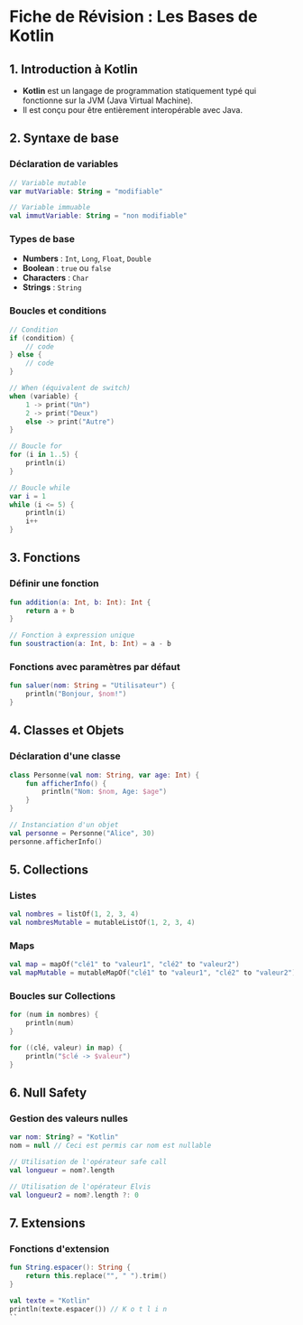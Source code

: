 
# Fiche de Révision : Les Bases de Kotlin

## 1. Introduction à Kotlin
- **Kotlin** est un langage de programmation statiquement typé qui fonctionne sur la JVM (Java Virtual Machine).
- Il est conçu pour être entièrement interopérable avec Java.

## 2. Syntaxe de base
### Déclaration de variables
```kotlin
// Variable mutable
var mutVariable: String = "modifiable"

// Variable immuable
val immutVariable: String = "non modifiable"
```

### Types de base
- **Numbers** : `Int`, `Long`, `Float`, `Double`
- **Boolean** : `true` ou `false`
- **Characters** : `Char`
- **Strings** : `String`

### Boucles et conditions
```kotlin
// Condition
if (condition) {
    // code
} else {
    // code
}

// When (équivalent de switch)
when (variable) {
    1 -> print("Un")
    2 -> print("Deux")
    else -> print("Autre")
}

// Boucle for
for (i in 1..5) {
    println(i)
}

// Boucle while
var i = 1
while (i <= 5) {
    println(i)
    i++
}
```

## 3. Fonctions
### Définir une fonction
```kotlin
fun addition(a: Int, b: Int): Int {
    return a + b
}

// Fonction à expression unique
fun soustraction(a: Int, b: Int) = a - b
```

### Fonctions avec paramètres par défaut
```kotlin
fun saluer(nom: String = "Utilisateur") {
    println("Bonjour, $nom!")
}
```

## 4. Classes et Objets
### Déclaration d'une classe
```kotlin
class Personne(val nom: String, var age: Int) {
    fun afficherInfo() {
        println("Nom: $nom, Age: $age")
    }
}

// Instanciation d'un objet
val personne = Personne("Alice", 30)
personne.afficherInfo()
```

## 5. Collections
### Listes
```kotlin
val nombres = listOf(1, 2, 3, 4)
val nombresMutable = mutableListOf(1, 2, 3, 4)
```

### Maps
```kotlin
val map = mapOf("clé1" to "valeur1", "clé2" to "valeur2")
val mapMutable = mutableMapOf("clé1" to "valeur1", "clé2" to "valeur2")
```

### Boucles sur Collections
```kotlin
for (num in nombres) {
    println(num)
}

for ((clé, valeur) in map) {
    println("$clé -> $valeur")
}
```

## 6. Null Safety
### Gestion des valeurs nulles
```kotlin
var nom: String? = "Kotlin"
nom = null // Ceci est permis car nom est nullable

// Utilisation de l'opérateur safe call
val longueur = nom?.length

// Utilisation de l'opérateur Elvis
val longueur2 = nom?.length ?: 0
```

## 7. Extensions
### Fonctions d'extension
```kotlin
fun String.espacer(): String {
    return this.replace("", " ").trim()
}

val texte = "Kotlin"
println(texte.espacer()) // K o t l i n
``
